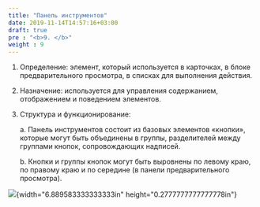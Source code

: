 ```yaml
---
title: "Панель инструментов"
date: 2019-11-14T14:57:16+03:00
draft: true
pre : "<b>9. </b>"
weight : 9
---
```


1.  Определение: элемент, который используется в карточках, в блоке
    предварительного просмотра, в списках для выполнения действия.

2.  Назначение: используется для управления содержанием, отображением и
    поведением элементов.

3.  Структура и функционирование:

    a.  Панель инструментов состоит из базовых элементов «кнопки»,
        которые могут быть объединены в группы, разделителей между
        группами кнопок, сопровождающих надписей.

    b.  Кнопки и группы кнопок могут быть выровнены по левому краю, по
        правому краю и по середине (в панели предварительного
        просмотра).

![](media/image139.png){width="6.889583333333333in"
height="0.2777777777777778in"}
